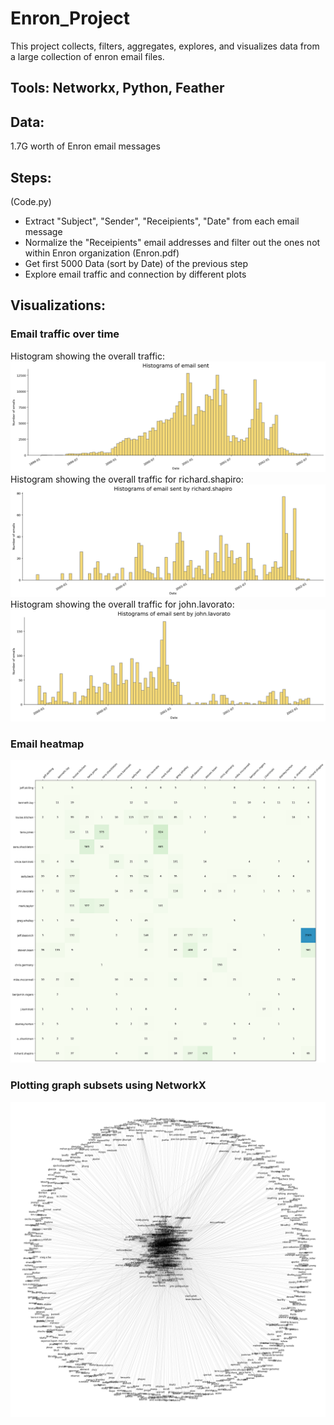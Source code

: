 # Enron_Project
This project collects, filters, aggregates, explores, and visualizes data from a large collection of enron email files.

## Tools: Networkx, Python, Feather

## Data: 
1.7G worth of Enron email messages 
## Steps:
(Code.py)
* Extract "Subject", "Sender", "Receipients", "Date" from each email message
* Normalize the "Receipients" email addresses and filter out the ones not within Enron organization
(Enron.pdf)
* Get first 5000 Data (sort by Date) of the previous step
* Explore email traffic and connection by different plots

## Visualizations:
### Email traffic over time
Histogram showing the overall traffic:
![Goal2](https://github.com/TinaLiu46/Enron-Visualization/blob/master/Images/distribution.png?raw=true "Title")
Histogram showing the overall traffic for richard.shapiro:
![Goal2](https://github.com/TinaLiu46/Enron-Visualization/blob/master/Images/richard_email.png?raw=true "Title")
Histogram showing the overall traffic for john.lavorato:
![Goal2](https://github.com/TinaLiu46/Enron-Visualization/blob/master/Images/john_email.png?raw=true "Title")

### Email heatmap
![Goal2](https://github.com/TinaLiu46/Enron-Visualization/blob/master/Images/heatmap.png?raw=true "Title")

### Plotting graph subsets using NetworkX
![Goal2](https://github.com/TinaLiu46/Enron-Visualization/blob/master/Images/graph.png?raw=true "Title")


